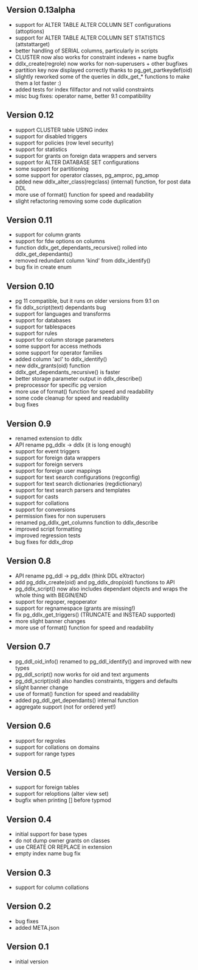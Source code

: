 Version 0.13alpha
-----------------
- support for ALTER TABLE ALTER COLUMN SET configurations (attoptions)
- support for ALTER TABLE ALTER COLUMN SET STATISTICS (attstattarget)
- better handling of SERIAL columns, particularly in scripts
- CLUSTER now also works for constraint indexes + name bugfix
- ddlx_create(regrole) now works for non-superusers + other bugfixes
- partition key now displayed correctly thanks to pg_get_partkeydef(oid)
- slightly reworked some of the queries in ddlx_get_* functions to make them a lot faster :)
- added tests for index fillfactor and not valid constraints
- misc bug fixes: operator name, better 9.1 compatibility

Version 0.12
------------
- support CLUSTER table USING index
- support for disabled triggers
- support for policies (row level security)
- support for statistics
- support for grants on foreign data wrappers and servers
- support for ALTER DATABASE SET configurations
- some support for partitioning
- some support for operator classes, pg_amproc, pg_amop
- added new ddlx_alter_class(regclass) (internal) function, for post data DDL
- more use of format() function for speed and readability
- slight refactoring removing some code duplication

Version 0.11
------------
- support for column grants
- support for fdw options on columns
- function ddlx_get_dependants_recursive() rolled into ddlx_get_dependants()
- removed redundant column 'kind' from ddlx_identify()
- bug fix in create enum

Version 0.10
------------
- pg 11 compatible, but it runs on older versions from 9.1 on
- fix ddlx_script(text) dependants bug
- support for languages and transforms
- support for databases
- support for tablespaces
- support for rules
- support for column storage parameters
- some support for access methods
- some support for operator families
- added column 'acl' to ddlx_identify()
- new ddlx_grants(oid) function
- ddlx_get_dependants_recursive() is faster
- better storage parameter output in ddlx_describe()
- preprocessor for specific pg version
- more use of format() function for speed and readability
- some code cleanup for speed and readability
- bug fixes

Version 0.9
-----------
- renamed extension to ddlx
- API rename pg_ddlx -> ddlx (it is long enough)
- support for event triggers
- support for foreign data wrappers
- support for foreign servers
- support for foreign user mappings
- support for text search configurations (regconfig)
- support for text search dictionaries (regdictionary)
- support for text search parsers and templates
- support for casts
- support for collations
- support for conversions
- permission fixes for non superusers
- renamed pg_ddlx_get_columns function to ddlx_describe
- improved script formatting
- improved regression tests
- bug fixes for ddlx_drop

Version 0.8
-----------
- API rename pg_ddl -> pg_ddlx (think DDL eXtractor)
- add pg_ddlx_create(oid) and pg_ddlx_drop(oid) functions to API
- pg_ddlx_script() now also includes dependant objects
  and wraps the whole thing with BEGIN/END
- support for regoper, regoperator
- support for regnamespace (grants are missing!)
- fix pg_ddlx_get_triggers() (TRUNCATE and INSTEAD supported)
- more slight banner changes
- more use of format() function for speed and readability

Version 0.7
-----------
- pg_ddl_oid_info() renamed to pg_ddl_identify() and improved with new types
- pg_ddl_script() now works for oid and text arguments
- pg_ddl_script(oid) also handles constraints, triggers and defaults
- slight banner change
- use of format() function for speed and readability
- added pg_ddl_get_dependants() internal function
- aggregate support (not for ordered yet!)

Version 0.6
-----------
- support for regroles
- support for collations on domains
- support for range types

Version 0.5
-----------
- support for foreign tables
- support for reloptions (alter view set)
- bugfix when printing [] before typmod

Version 0.4
-----------
- initial support for base types
- do not dump owner grants on classes
- use CREATE OR REPLACE in extension
- empty index name bug fix

Version 0.3
-----------
- support for column collations

Version 0.2
-----------
- bug fixes
- added META.json

Version 0.1
-----------
- initial version
